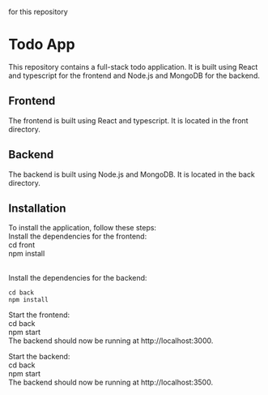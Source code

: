 for this repository

<h1>Todo App</h1>
This repository contains a full-stack todo application. It is built using React and typescript for the frontend and Node.js and MongoDB for the backend.

<h2>Frontend</h2>
The frontend is built using React and typescript. It is located in the front directory.

<h2>Backend</h2>
The backend is built using Node.js and MongoDB. It is located in the back directory.

<h2>Installation</h2>
To install the application, follow these steps:

<br />
Install the dependencies for the frontend:
<br />
cd front
<br />
npm install
<br />
<br />

Install the dependencies for the backend:
<br />

```nodejs
cd back
npm install
```

Start the frontend:
<br />
cd back
<br />
npm start
<br />
The backend should now be running at http://localhost:3000.

Start the backend:
<br />
cd back
<br />
npm start
<br />
The backend should now be running at http://localhost:3500.
